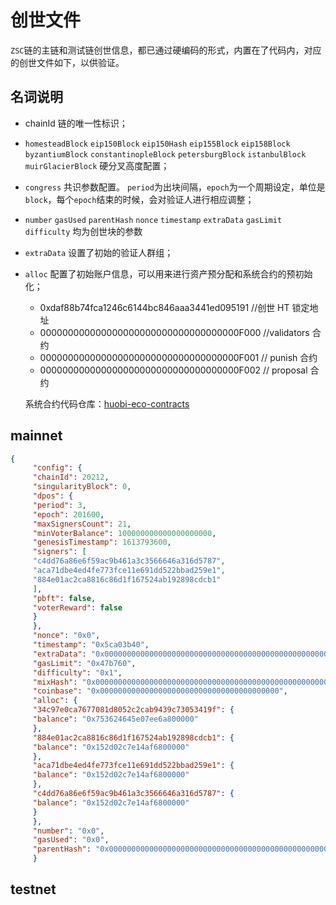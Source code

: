 # 创世文件
`ZSC`链的主链和测试链创世信息，都已通过硬编码的形式，内置在了代码内，对应的创世文件如下，以供验证。

## 名词说明
- chainId 链的唯一性标识；
- `homesteadBlock` `eip150Block` `eip150Hash` `eip155Block` `eip158Block` `byzantiumBlock` `constantinopleBlock` `petersburgBlock` `istanbulBlock` `muirGlacierBlock` 硬分叉高度配置；
- `congress` 共识参数配置。 `period`为出块间隔，`epoch`为一个周期设定，单位是`block`，每个`epoch`结束的时候，会对验证人进行相应调整；
- `number` `gasUsed` `parentHash` `nonce` `timestamp` `extraData` `gasLimit` `difficulty` 均为创世块的参数
- `extraData` 设置了初始的验证人群组；
- `alloc` 配置了初始账户信息，可以用来进行资产预分配和系统合约的预初始化；
    - 0xdaf88b74fca1246c6144bc846aaa3441ed095191 //创世 HT 锁定地址
    - 000000000000000000000000000000000000F000 //validators 合约
    - 000000000000000000000000000000000000F001 // punish 合约
    - 000000000000000000000000000000000000F002 // proposal 合约

  系统合约代码仓库：[huobi-eco-contracts](https://github.com/HuobiGroup/huobi-eco-contracts)

## mainnet
``` JSON
{
     "config": {
     "chainId": 20212,
     "singularityBlock": 0,
     "dpos": {
     "period": 3,
     "epoch": 201600,
     "maxSignersCount": 21,
     "minVoterBalance": 100000000000000000000,
     "genesisTimestamp": 1613793600,
     "signers": [
     "c4dd76a86e6f59ac9b461a3c3566646a316d5787",
     "aca71dbe4ed4fe773fce11e691dd522bbad259e1",
     "884e01ac2ca8816c86d1f167524ab192898cdcb1"
     ],
     "pbft": false,
     "voterReward": false
     }
     },
     "nonce": "0x0",
     "timestamp": "0x5ca03b40",
     "extraData": "0x00000000000000000000000000000000000000000000000000000000000000000000000000000000000000000000000000000000000000000000000000000000000000000000000000000000000000000000000000000000000000000000000000",
     "gasLimit": "0x47b760",
     "difficulty": "0x1",
     "mixHash": "0x0000000000000000000000000000000000000000000000000000000000000000",
     "coinbase": "0x0000000000000000000000000000000000000000",
     "alloc": {
     "34c97e0ca7677081d8052c2cab9439c73053419f": {
     "balance": "0x753624645e07ee6a800000"
     },
     "884e01ac2ca8816c86d1f167524ab192898cdcb1": {
     "balance": "0x152d02c7e14af6800000"
     },
     "aca71dbe4ed4fe773fce11e691dd522bbad259e1": {
     "balance": "0x152d02c7e14af6800000"
     },
     "c4dd76a86e6f59ac9b461a3c3566646a316d5787": {
     "balance": "0x152d02c7e14af6800000"
     }
     },
     "number": "0x0",
     "gasUsed": "0x0",
     "parentHash": "0x0000000000000000000000000000000000000000000000000000000000000000"
     }
```
## testnet
``` JSON

```